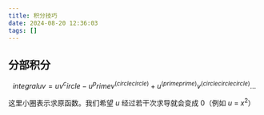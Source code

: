 ```yaml
---
title: 积分技巧
date: 2024-08-20 12:36:03
tags: []
---
```

## 分部积分

$$
integral u v = u v^circle - u^prime v^(circle circle) + u^(prime prime)v^(circle circle circle) ...
$$

这里小圈表示求原函数。我们希望 $u$ 经过若干次求导就会变成 $0$（例如 $u$ = $x^2$）
